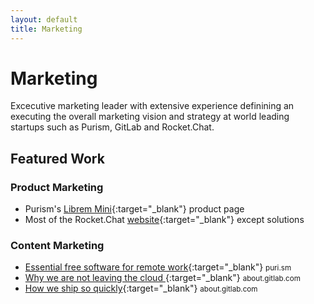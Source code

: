 ```yaml
---
layout: default
title: Marketing
---
```


# Marketing

Excecutive marketing leader with extensive experience definining an executing the overall marketing vision and strategy at world leading startups such as Purism, GitLab and Rocket.Chat.

## Featured Work

### Product Marketing

- Purism's [Librem Mini](https://puri.sm/products/librem-mini/){:target="_blank"} product page
- Most of the Rocket.Chat [website](https://rocket.chat){:target="_blank"} except solutions

### Content Marketing

- [Essential free software for remote work](https://news.ycombinator.com/item?id=22698299){:target="_blank"} <small>puri.sm</small>
- [Why we are not leaving the cloud ](https://news.ycombinator.com/item?id=13774929){:target="_blank"} <small>about.gitlab.com</small>
- [How we ship so quickly](https://about.gitlab.com/blog/2016/10/24/how-we-ship-so-quickly/){:target="_blank"} <small>about.gitlab.com</small>

